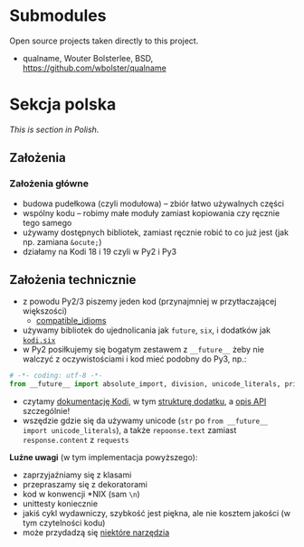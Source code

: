 

# Submodules

Open source projects taken directly to this project.

- qualname, Wouter Bolsterlee, BSD, https://github.com/wbolster/qualname


# Sekcja polska

*This is section in Polish.*


## Założenia

### Założenia główne

- budowa pudełkowa (czyli modułowa) – zbiór łatwo używalnych części
- wspólny kodu – robimy małe moduły zamiast kopiowania czy ręcznie tego samego
- używamy dostępnych bibliotek, zamiast ręcznie robić to co już jest (jak np. zamiana `&ocute;`)
- działamy na Kodi 18 i 19 czyli w Py2 i Py3


## Założenia technicznie

- z powodu Py2/3 piszemy jeden kod (przynajmniej w przytłaczającej większości)
    - [compatible_idioms](https://python-future.org/compatible_idioms.html)
- używamy bibliotek do ujednolicania jak `future`, `six`, i dodatków jak [`kodi.six`](https://github.com/romanvm/kodi.six)
- w Py2 posiłkujemy się bogatym zestawem z `__future__` żeby nie walczyć z oczywistościami i kod mieć podobny do Py3, np.:  
```python
# -*- coding: utf-8 -*-
from __future__ import absolute_import, division, unicode_literals, print_function
```
- czytamy [dokumentację Kodi](https://kodi.wiki/view/Category:Add-on_development),
    w tym [strukturę dodatku](https://kodi.wiki/view/Add-on_structure),
    a [opis API](https://codedocs.xyz/xbmc/xbmc/group__python.html) szczególnie!
- wszędzie gdzie się da używamy unicode (`str` po `from __future__ import unicode_literals`), a także `repoonse.text` zamiast `response.content` z `requests`

**Luźne uwagi** (w tym implementacja powyższego):

- zaprzyjaźniamy się z klasami
- przepraszamy się z dekoratorami
- kod w konwencji *NIX (sam `\n`)
- unittesty koniecznie
- jakiś cykl wydawniczy, szybkość jest piękna, ale nie kosztem jakości (w tym czytelności kodu)
- może przydadzą się [niektóre narzędzia](https://kodi.wiki/view/Development_Tools)
